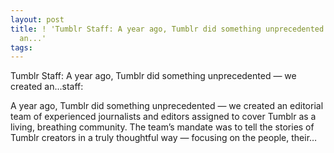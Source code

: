 ```yaml
---
layout: post
title: ! 'Tumblr Staff: A year ago, Tumblr did something unprecedented — we created
  an...'
tags: 
---
```

Tumblr Staff: A year ago, Tumblr did something unprecedented — we created an...staff:

A year ago, Tumblr did something unprecedented — we created an editorial team of experienced journalists and editors assigned to cover Tumblr as a living, breathing community. The team’s mandate was to tell the stories of Tumblr creators in a truly thoughtful way — focusing on the people, their…
